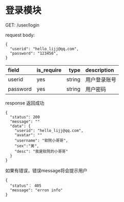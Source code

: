 # 登录模块

GET:  /user/login

request body:
```
{
  "userid": "hello_lijj@qq.com",
  "password": "123456",
}
```
| field      |  is_require |type     | description | 
| :--------  | ------------|--------:| :------     | 
| userid     |   yes       | string  | 用户登录账号 | 
| password   |   yes       | string  | 用户密码  |  


response
返回成功
```
{
  "status": 200
  "message": ""
  "data": {
    "userid": "hello_lijj@qq.com",
    "avatar": ""
    "username": "软院小哥哥",
    "sex":"男",
    "desc": "我是软院的小哥哥"
  }
}
```


如果有错误，错误message将会提示用户
```
{
  "status"： 405
  "message": "erron info"
}

```
